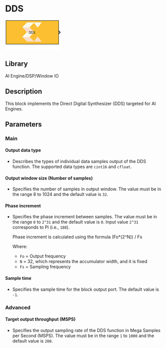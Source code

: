 # DDS

  
![](./Images/block.png)  

## Library

AI Engine/DSP/Window IO

## Description

This block implements the Direct Digital Synthesizer (DDS) targeted for
AI Engines.

## Parameters

### Main  
#### Output data type  
* Describes the types of individual data samples output of the DDS
function. The supported data types are `cint16` and `cfloat`.

#### Output window size (Number of samples)  
* Specifies the number of samples in output window. The value must be in
the range 8 to 1024 and the default value is `32`.

#### Phase increment  
* Specifies the phase increment between samples. The value must be in the
range `0` to `2^31` and the default value is `0`. Input value `2^31`
corresponds to Pi (i.e., `180`).

  Phase increment is calculated using the formula (Fo\*(2^N)) / Fs

  Where:
  - `Fo` = Output frequency
  - `N` = 32, which represents the accumulator width, and it is fixed
  - `Fs` = Sampling frequency

#### Sample time  
* Specifies the sample time for the block output port. The default value
is `-1`.

### Advanced  
#### Target output throughput (MSPS)  
* Specifies the output sampling rate of the DDS function in Mega Samples
per Second (MSPS). The value must be in the range `1` to `1000` and the
default value is `200`.

